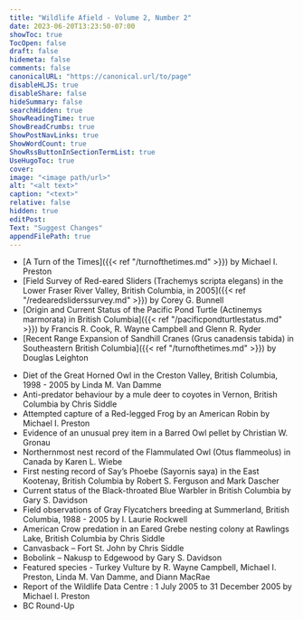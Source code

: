 ```yaml
---
title: "Wildlife Afield - Volume 2, Number 2"
date: 2023-06-20T13:23:50-07:00
showToc: true
TocOpen: false
draft: false
hidemeta: false
comments: false
canonicalURL: "https://canonical.url/to/page"
disableHLJS: true 
disableShare: false
hideSummary: false
searchHidden: true
ShowReadingTime: true
ShowBreadCrumbs: true
ShowPostNavLinks: true
ShowWordCount: true
ShowRssButtonInSectionTermList: true
UseHugoToc: true
cover:
image: "<image path/url>" 
alt: "<alt text>" 
caption: "<text>" 
relative: false
hidden: true
editPost:
Text: "Suggest Changes" 
appendFilePath: true 
---
```


- [A Turn of the Times]({{< ref "/turnofthetimes.md" >}}) by Michael I. Preston
- [Field Survey of Red-eared Sliders (Trachemys scripta elegans) in the Lower Fraser River Valley, British Columbia, in 2005]({{< ref "/redearedsliderssurvey.md" >}}) by Corey G. Bunnell
- [Origin and Current Status of the Pacific Pond Turtle (Actinemys marmorata) in British Columbia]({{< ref "/pacificpondturtlestatus.md" >}}) by Francis R. Cook, R. Wayne Campbell and Glenn R. Ryder
- [Recent Range Expansion of Sandhill Cranes (Grus canadensis tabida) in Southeastern British Columbia]({{< ref "/turnofthetimes.md" >}}) by Douglas Leighton 




* Diet of the Great Horned Owl in the Creston Valley, British Columbia, 1998 - 2005 by Linda M. Van Damme  
* Anti-predator behaviour by a mule deer to coyotes in Vernon, British Columbia by Chris Siddle 
* Attempted capture of a Red-legged Frog by an American Robin by Michael I. Preston 
* Evidence of an unusual prey item in a Barred Owl pellet by Christian W. Gronau 
* Northernmost nest record of the Flammulated Owl (Otus flammeolus) in Canada by Karen L. Wiebe 
* First nesting record of Say’s Phoebe (Sayornis saya) in the East Kootenay, British Columbia by  Robert S. Ferguson and Mark Dascher
* Current status of the Black-throated Blue Warbler in British Columbia by Gary S. Davidson 
* Field observations of Gray Flycatchers breeding at Summerland, British Columbia, 1988 - 2005 by I. Laurie Rockwell 
* American Crow predation in an Eared Grebe nesting colony at Rawlings Lake, British Columbia by Chris Siddle  
* Canvasback – Fort St. John by Chris Siddle 
* Bobolink – Nakusp to Edgewood by Gary S. Davidson  
* Featured species - Turkey Vulture by R. Wayne Campbell, Michael I. Preston, Linda M. Van Damme, and Diann MacRae 
* Report of the Wildlife Data Centre : 1 July 2005 to 31 December 2005 by Michael I. Preston  
* BC Round-Up
